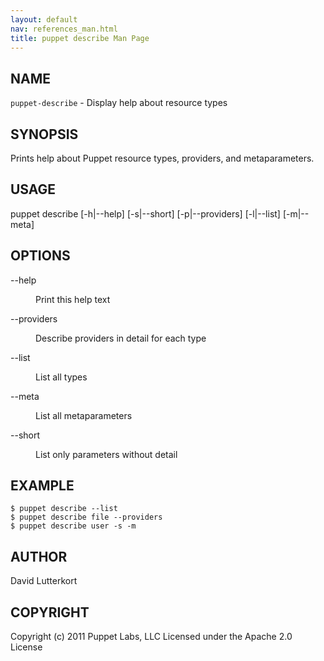 ```yaml
---
layout: default
nav: references_man.html
title: puppet describe Man Page
---
```


<div class='mp'>
<h2 id="NAME">NAME</h2>
<p class="man-name">
  <code>puppet-describe</code> - <span class="man-whatis">Display help about resource types</span>
</p>

<h2 id="SYNOPSIS">SYNOPSIS</h2>

<p>Prints help about Puppet resource types, providers, and metaparameters.</p>

<h2 id="USAGE">USAGE</h2>

<p>puppet describe [-h|--help] [-s|--short] [-p|--providers] [-l|--list] [-m|--meta]</p>

<h2 id="OPTIONS">OPTIONS</h2>

<dl>
<dt class="flush">--help</dt><dd><p>Print this help text</p></dd>
<dt>--providers</dt><dd><p>Describe providers in detail for each type</p></dd>
<dt class="flush">--list</dt><dd><p>List all types</p></dd>
<dt class="flush">--meta</dt><dd><p>List all metaparameters</p></dd>
<dt class="flush">--short</dt><dd><p>List only parameters without detail</p></dd>
</dl>


<h2 id="EXAMPLE">EXAMPLE</h2>

<pre><code>$ puppet describe --list
$ puppet describe file --providers
$ puppet describe user -s -m
</code></pre>

<h2 id="AUTHOR">AUTHOR</h2>

<p>David Lutterkort</p>

<h2 id="COPYRIGHT">COPYRIGHT</h2>

<p>Copyright (c) 2011 Puppet Labs, LLC Licensed under the Apache 2.0 License</p>

</div>
